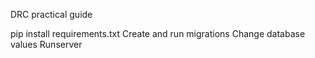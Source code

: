 DRC practical guide

pip install requirements.txt
Create and run migrations
Change database values
Runserver